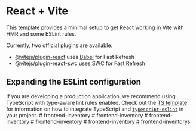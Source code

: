 # React + Vite

This template provides a minimal setup to get React working in Vite with HMR and some ESLint rules.

Currently, two official plugins are available:

- [@vitejs/plugin-react](https://github.com/vitejs/vite-plugin-react/blob/main/packages/plugin-react) uses [Babel](https://babeljs.io/) for Fast Refresh
- [@vitejs/plugin-react-swc](https://github.com/vitejs/vite-plugin-react/blob/main/packages/plugin-react-swc) uses [SWC](https://swc.rs/) for Fast Refresh

## Expanding the ESLint configuration

If you are developing a production application, we recommend using TypeScript with type-aware lint rules enabled. Check out the [TS template](https://github.com/vitejs/vite/tree/main/packages/create-vite/template-react-ts) for information on how to integrate TypeScript and [`typescript-eslint`](https://typescript-eslint.io) in your project.
#   f r o n t e n d - i n v e n t o r y  
 #   f r o n t e n d - i n v e n t o r y  
 #   f r o n t e n d - i n v e n t o r y  
 #   f r o n t e n d - i n v e n t o r y  
 #   f r o n t e n d - i n v e n t o r y  
 #   f r o n t e n d - i n v e n t o r y s  
 